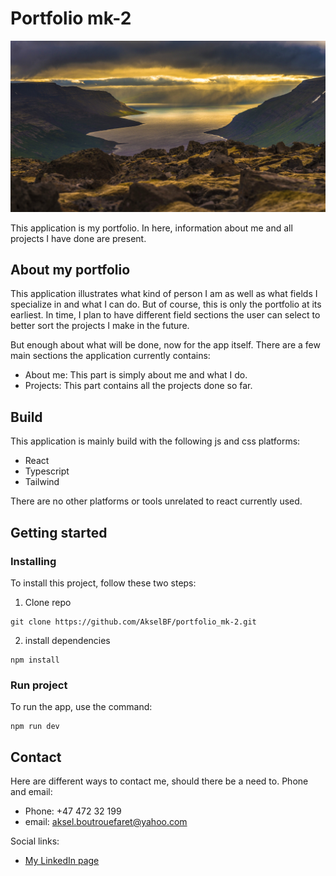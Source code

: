 # Portfolio mk-2

![Portfolio presentation image](./src/assets/images/Westfjords%20sunset.jpg)

This application is my portfolio. In here, information about me and all projects I have done are present. 

## About my portfolio

This application illustrates what kind of person I am as well as what fields I specialize in and what I can do. But of course, this is only the portfolio at its earliest. In time, I plan to have different field sections the user can select to better sort the projects I make in the future. 

But enough about what will be done, now for the app itself. There are a few main sections the application currently contains: 
- About me: This part is simply about me and what I do.
- Projects: This part contains all the projects done so far.

## Build

This application is mainly build with the following js and css platforms:
- React
- Typescript
- Tailwind

There are no other platforms or tools unrelated to react currently used.

## Getting started

### Installing

To install this project, follow these two steps:
1. Clone repo
```
git clone https://github.com/AkselBF/portfolio_mk-2.git
```

2. install dependencies
```
npm install
```

### Run project

To run the app, use the command:
```
npm run dev
```

## Contact

Here are different ways to contact me, should there be a need to.
Phone and email:
- Phone: +47 472 32 199
- email: aksel.boutrouefaret@yahoo.com

Social links:
- [My LinkedIn page](https://www.linkedin.com/in/aksel-boutroue-faret-20b451228/)